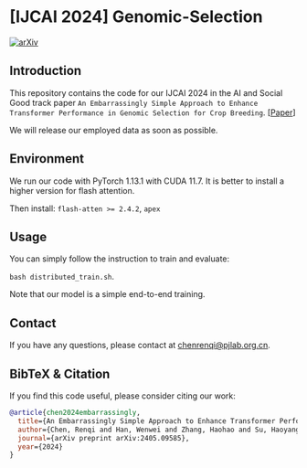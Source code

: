 # [IJCAI 2024] Genomic-Selection

[![arXiv](https://img.shields.io/badge/arXiv-2405.09585-b31b1b.svg)](https://arxiv.org/abs/2405.09585) 

## Introduction

This repository contains the code for our IJCAI 2024 in the AI and Social Good track paper `An Embarrassingly Simple Approach to Enhance Transformer Performance in Genomic Selection for Crop Breeding`. [[Paper](https://arxiv.org/abs/2405.09585)] 

We will release our employed data as soon as possible.

## Environment

We run our code with PyTorch 1.13.1 with CUDA 11.7. It is better to install a higher version for flash attention.

Then install:
``flash-atten >= 2.4.2``,
``apex``

## Usage

You can simply follow the instruction to train and evaluate:

``bash distributed_train.sh``.

Note that our model is a simple end-to-end training.

## Contact

If you have any questions, please  contact at [chenrenqi@pjlab.org.cn](mailto:chenrenqi@pjlab.org.cn).

## BibTeX & Citation

If you find this code useful, please consider citing our work:

```bibtex
@article{chen2024embarrassingly,
  title={An Embarrassingly Simple Approach to Enhance Transformer Performance in Genomic Selection for Crop Breeding},
  author={Chen, Renqi and Han, Wenwei and Zhang, Haohao and Su, Haoyang and Wang, Zhefan and Liu, Xiaolei and Jiang, Hao and Ouyang, Wanli and Dong, Nanqing},
  journal={arXiv preprint arXiv:2405.09585},
  year={2024}
}
```
